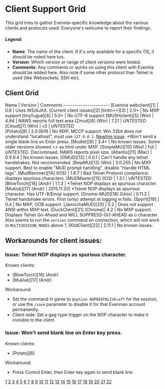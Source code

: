 # Client Support Grid

This grid tries to gather Evennia-specific knowledge about the various clients and protocols used.
Everyone's welcome to report their findings.

##### Legend: 

 - **Name**: The name of the client. If it's only available for a specific OS, it should be noted
here too.
 - **Version**: Which version or range of client versions were tested.
 - **Comments**: Any comments or quirks on using this client with Evennia should be added here. Also
note if some other protocol than Telnet is used (like Websockets, SSH etc).

## Client Grid

Name                   | Version  | Comments
:----------:------------
[Evennia webclient][1] | 0.6  | Uses WS/AJAX. [Current client issues][2]
[tintin++][3]          | 2.0+ | No MXP support
[tinyfugue][4]         | 5.0+ | No UTF-8 support
[MUSHclient][5] (Win)   | 4.94 | NAWS reports full text area
[Zmud][6] (Win)         | 7.21 | *UNTESTED*              
[Cmud][7] (Win)         | v3   | *UNTESTED*   
[Potato][8]            | 2.0.0b16  | No MXP, MCCP support. Win 32bit does not understand
"localhost", must use `127.0.0.1`. [Newline issue](https://github.com/evennia/evennia/issues/1131).
*Won't send a single blank line on Enter press.
[Mudlet][9]            | 3.4+ | No known issues. Some older versions showed <> as html under MXP.
[SimpleMU][10] (Win)    | full | *UNTESTED*. Discontinued. NAWS reports pixel size.
[Atlantis][11] (Mac)    | 0.9.9.4 | No known issues.
[GMUD][12]             | 0.0.1 | Can't handle any telnet handshakes. Not recommended.
[BeipMU][13] (Win)      | 3.0.255 | No MXP support. Best to enable "MUD prompt handling", disable
"Handle HTML tags".
[MudRammer][14] (IOS)   | 1.8.7 | Bad Telnet Protocol compliance: displays spurious characters.
[MUDMaster][15] (IOS)   | 1.3.1 | *UNTESTED* 
[BlowTorch][16] (Andr)  | 1.1.3 | *Telnet NOP displays as spurious character.
[Mukluk][17] (Andr)     | 2015.11.20| *Telnet NOP displays as spurious character. Has UTF-8/Emoji
support.
[Gnome-MUD][18] (Unix)  | 0.11.2 | Telnet handshake errors. First (only) attempt at logging in
fails.
[Spyrit][19]           | 0.4 | No MXP, OOB support.
[JamochaMUD][20]       | 5.2 | Does not support ANSI within MXP text.
[DuckClient][21] (Chrome)| 4.2 | No MXP support. Displays Telnet Go-Ahead and WILL SUPPRESS-GO-AHEAD
as ù character. Also seems to run the `version` command on connection, which will not work in
`MULTISESSION_MODES` above 1.
[KildClient][22]       | 2.11.1 | No known issues.

## Workarounds for client issues:

### Issue: Telnet NOP displays as spurious character.

Known clients:

* [BlowTorch][16] (Andr)
* [Mukluk][17] (Andr)

Workaround:

* Set the command in game to `@option NOPKEEPALIVE=off` for the session, or use the `/save`
parameter to disable it for that Evennian account permanently.
* Client-side: Set a gag-type trigger on the NOP character to make it invisible to the client.


### Issue: Won't send blank line on Enter key press.

Known clients: 

* [Potato][8]

Workaround: 

* Press Control Enter, then Enter key again to send blank line.


[1](https://github.com/evennia/evennia/wiki/Web%20features#web-client)
[2](https://github.com/evennia/evennia/issues?utf8=%E2%9C%93&q=client+status%3Dopen+])
[3](http://tintin.sourceforge.net/)
[4](http://tinyfugue.sourceforge.net/)
[5](http://mushclient.com/)
[6](http://forums.zuggsoft.com/index.php?page=4&action=file&file_id=65)
[7](http://forums.zuggsoft.com/index.php?page=4&action=category&cat_id=11)
[8](http://www.potatomushclient.com/)
[9](http://www.mudlet.org/)
[10](https://archive.org/details/tucows_196173_SimpleMU_MU_Client)
[11](http://www.riverdark.net/atlantis/)
[12](https://sourceforge.net/projects/g-mud/)
[13](http://www.beipmu.com/)
[14](https://itunes.apple.com/us/app/mudrammer-a-modern-mud-client/id597157072)
[15](https://itunes.apple.com/us/app/mudmaster/id341160033)
[16](http://bt.happygoatstudios.com/)
[17](https://play.google.com/store/apps/details?id=com.crap.mukluk)
[18](https://github.com/GNOME/gnome-mud)
[19](https://spyrit.ierne.eu.org/)
[20](http://jamochamud.org/)
[21](http://duckclient.com/)
[22](https://www.kildclient.org/)
